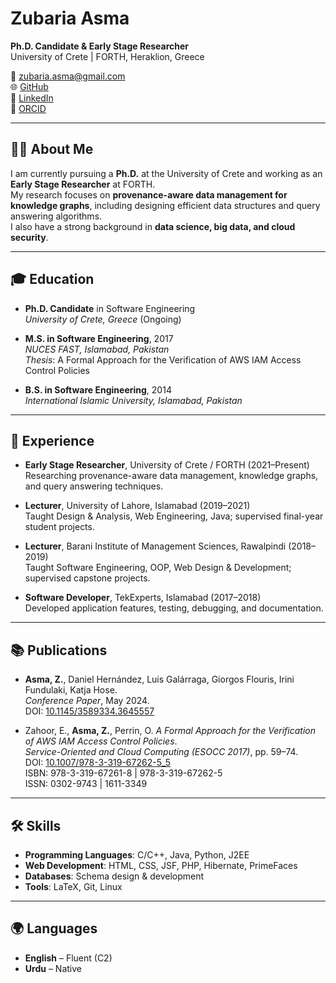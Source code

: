# Zubaria Asma

**Ph.D. Candidate & Early Stage Researcher**  
University of Crete | FORTH, Heraklion, Greece  

📧 [zubaria.asma@gmail.com](mailto:zubaria.asma@gmail.com)  
🌐 [GitHub](https://github.com/zubariaasma)  
🔗 [LinkedIn](https://www.linkedin.com/in/zubariaasma)  
🧾 [ORCID](https://orcid.org/0000-0002-9402-7487)  

---

## 👩‍💻 About Me
I am currently pursuing a **Ph.D.** at the University of Crete and working as an **Early Stage Researcher** at FORTH.  
My research focuses on **provenance-aware data management for knowledge graphs**, including designing efficient data structures and query answering algorithms.  
I also have a strong background in **data science, big data, and cloud security**.

---

## 🎓 Education
- **Ph.D. Candidate** in Software Engineering  
  *University of Crete, Greece* (Ongoing)  

- **M.S. in Software Engineering**, 2017  
  *NUCES FAST, Islamabad, Pakistan*  
  _Thesis_: A Formal Approach for the Verification of AWS IAM Access Control Policies  

- **B.S. in Software Engineering**, 2014  
  *International Islamic University, Islamabad, Pakistan*  

---

## 💼 Experience
- **Early Stage Researcher**, University of Crete / FORTH (2021–Present)  
  Researching provenance-aware data management, knowledge graphs, and query answering techniques.  

- **Lecturer**, University of Lahore, Islamabad (2019–2021)  
  Taught Design & Analysis, Web Engineering, Java; supervised final-year student projects.  

- **Lecturer**, Barani Institute of Management Sciences, Rawalpindi (2018–2019)  
  Taught Software Engineering, OOP, Web Design & Development; supervised capstone projects.  

- **Software Developer**, TekExperts, Islamabad (2017–2018)  
  Developed application features, testing, debugging, and documentation.  

---

## 📚 Publications
- **Asma, Z.**, Daniel Hernández, Luis Galárraga, Giorgos Flouris, Irini Fundulaki, Katja Hose.  
  *Conference Paper*, May 2024.  
  DOI: [10.1145/3589334.3645557](https://doi.org/10.1145/3589334.3645557)  

- Zahoor, E., **Asma, Z.**, Perrin, O.
  *A Formal Approach for the Verification of AWS IAM Access Control Policies*.  
  *Service-Oriented and Cloud Computing (ESOCC 2017)*, pp. 59–74.  
  DOI: [10.1007/978-3-319-67262-5_5](http://dx.doi.org/10.1007/978-3-319-67262-5_5)  
  ISBN: 978-3-319-67261-8 | 978-3-319-67262-5  
  ISSN: 0302-9743 | 1611-3349  

---

## 🛠 Skills
- **Programming Languages**: C/C++, Java, Python, J2EE  
- **Web Development**: HTML, CSS, JSF, PHP, Hibernate, PrimeFaces  
- **Databases**: Schema design & development  
- **Tools**: LaTeX, Git, Linux  

---

## 🌍 Languages
- **English** – Fluent (C2)  
- **Urdu** – Native  
